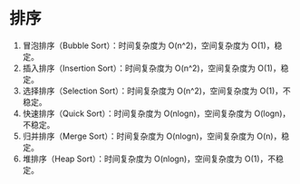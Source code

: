 # 排序

1. 冒泡排序（Bubble Sort）：时间复杂度为 O(n^2)，空间复杂度为 O(1)，稳定。
2. 插入排序（Insertion Sort）：时间复杂度为 O(n^2)，空间复杂度为 O(1)，稳定。
3. 选择排序（Selection Sort）：时间复杂度为 O(n^2)，空间复杂度为 O(1)，不稳定。
4. 快速排序（Quick Sort）：时间复杂度为 O(nlogn)，空间复杂度为 O(logn)，不稳定。
5. 归并排序（Merge Sort）：时间复杂度为 O(nlogn)，空间复杂度为 O(n)，稳定。
6. 堆排序（Heap Sort）：时间复杂度为 O(nlogn)，空间复杂度为 O(1)，不稳定。
